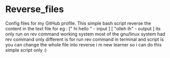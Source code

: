 # Reverse_files
Config files for my GitHub profile.
This simple bash script reverse the content in the text file 
for eg : [" hi hello " - input ] [ "olleh ih" - output ]
its only run on rev command working system most of the gnu/linux system had rev command 
only different is for run rev command in terminal and script is you can change the whole file into reverse
i m new learner so i can do this simple script only :) 
